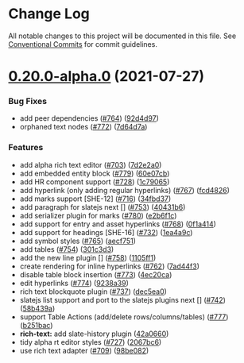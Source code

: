 # Change Log

All notable changes to this project will be documented in this file.
See [Conventional Commits](https://conventionalcommits.org) for commit guidelines.

# [0.20.0-alpha.0](https://github.com/contentful/field-editors/compare/@contentful/field-editor-rich-text@0.18.10...@contentful/field-editor-rich-text@0.20.0-alpha.0) (2021-07-27)


### Bug Fixes

* add peer dependencies ([#764](https://github.com/contentful/field-editors/issues/764)) ([92d4d97](https://github.com/contentful/field-editors/commit/92d4d97dded8acbe46dd5e47ac4a120bc6b96a1d))
* orphaned text nodes ([#772](https://github.com/contentful/field-editors/issues/772)) ([7d64d7a](https://github.com/contentful/field-editors/commit/7d64d7a40d526089b4fbb8ef12fd5c282efa4687))


### Features

* add alpha rich text editor ([#703](https://github.com/contentful/field-editors/issues/703)) ([7d2e2a0](https://github.com/contentful/field-editors/commit/7d2e2a0cc6c6085c105795a14e9efd7e8be13336))
* add embedded entity block ([#779](https://github.com/contentful/field-editors/issues/779)) ([60e07cb](https://github.com/contentful/field-editors/commit/60e07cb48cb35ea6e7b05aa958c1656dd5aed87a))
* add HR component support ([#728](https://github.com/contentful/field-editors/issues/728)) ([1c79065](https://github.com/contentful/field-editors/commit/1c790654fc12af8b5f64e0983424fd11c3f5d365))
* add hyperlink (only adding regular hyperlinks) ([#767](https://github.com/contentful/field-editors/issues/767)) ([fcd4826](https://github.com/contentful/field-editors/commit/fcd482624c7050acbc93ca689384fa705fd07a02))
* add marks support [SHE-12] ([#716](https://github.com/contentful/field-editors/issues/716)) ([34fbd37](https://github.com/contentful/field-editors/commit/34fbd37a84b3c614a6a8c85a2c30ecc6d8f28941))
* add paragraph for slatejs next [] ([#753](https://github.com/contentful/field-editors/issues/753)) ([40431b6](https://github.com/contentful/field-editors/commit/40431b6b42770b5b6c9f5239808682f4b90410e5))
* add serializer plugin for marks ([#780](https://github.com/contentful/field-editors/issues/780)) ([e2b6f1c](https://github.com/contentful/field-editors/commit/e2b6f1c18e74339d3ebc8be3a7fa339c4164761f))
* add support for entry and asset hyperlinks ([#768](https://github.com/contentful/field-editors/issues/768)) ([0f1a414](https://github.com/contentful/field-editors/commit/0f1a414f1a1e1bb2abbd438ad9692bcc9907426d))
* add support for headings [SHE-16] ([#732](https://github.com/contentful/field-editors/issues/732)) ([1ea4a9c](https://github.com/contentful/field-editors/commit/1ea4a9c138fb15e65d4e7a3aaa2eb9012182ab8e))
* add symbol styles ([#765](https://github.com/contentful/field-editors/issues/765)) ([aecf751](https://github.com/contentful/field-editors/commit/aecf751cea92f9b1a0cf9f9cb0e673d19eac9dfb))
* add tables ([#754](https://github.com/contentful/field-editors/issues/754)) ([301c3d3](https://github.com/contentful/field-editors/commit/301c3d3933dd7a8c63aebaceaf8e182290b1aea5))
* add the new line plugin [] ([#758](https://github.com/contentful/field-editors/issues/758)) ([1105ff1](https://github.com/contentful/field-editors/commit/1105ff138d17ea219db8b730d49c8ce44fffe89e))
* create rendering for inline hyperlinks ([#762](https://github.com/contentful/field-editors/issues/762)) ([7ad44f3](https://github.com/contentful/field-editors/commit/7ad44f3273abfd3f7a435c96e9247fcad2f59ef4))
* disable table block insertion ([#773](https://github.com/contentful/field-editors/issues/773)) ([4ec20ca](https://github.com/contentful/field-editors/commit/4ec20ca48efb19fd4d7209524285f9c8208dd6d4))
* edit hyperlinks ([#774](https://github.com/contentful/field-editors/issues/774)) ([9238a39](https://github.com/contentful/field-editors/commit/9238a3982bbda8122ebb9a58b7ceabb88e7b2d50))
* rich text blockquote plugin ([#737](https://github.com/contentful/field-editors/issues/737)) ([dec5ea0](https://github.com/contentful/field-editors/commit/dec5ea0c2cfdaefaa6c5f7f2cb110c4eac806f0f))
* slatejs list support and port to the slatejs plugins next [] ([#742](https://github.com/contentful/field-editors/issues/742)) ([58b439a](https://github.com/contentful/field-editors/commit/58b439a00227000ed9d43516c6e81f0b01932adf))
* support Table Actions (add/delete rows/columns/tables) ([#777](https://github.com/contentful/field-editors/issues/777)) ([b251bac](https://github.com/contentful/field-editors/commit/b251bac6b06c9c7e10472ba773ba0f09a081a1b9))
* **rich-text:** add slate-history plugin ([42a0660](https://github.com/contentful/field-editors/commit/42a0660494eb1dc55ce2d70010c4774ed078200f))
* tidy alpha rt editor styles ([#727](https://github.com/contentful/field-editors/issues/727)) ([2067bc6](https://github.com/contentful/field-editors/commit/2067bc6f89a8cc9eac2406c600586d4cb6682173))
* use rich text adapter ([#709](https://github.com/contentful/field-editors/issues/709)) ([98be082](https://github.com/contentful/field-editors/commit/98be08264fd358614c7db8ac1bd020cb33ee3b6b))
